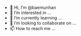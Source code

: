 - 👋 Hi, I’m @baemunhan
- 👀 I’m interested in ...
- 🌱 I’m currently learning ...
- 💞️ I’m looking to collaborate on ...
- 📫 How to reach me ...

<!---
baemunhan/baemunhan is a ✨ special ✨ repository because its `README.md` (this file) appears on your GitHub profile.
You can click the Preview link to take a look at your changes.
--->
